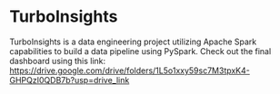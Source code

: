 # TurboInsights

TurboInsights is a data engineering project utilizing Apache Spark capabilities to build a data pipeline using PySpark. Check out the final dashboard using this link: https://drive.google.com/drive/folders/1L5o1xxy59sc7M3tpxK4-GHPQzI0QDB7b?usp=drive_link
